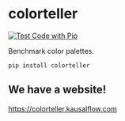 # colorteller

[![Test Code with Pip](https://github.com/kausalflow/colorteller-package/actions/workflows/tests.yaml/badge.svg?branch=main)](https://github.com/kausalflow/colorteller-package/actions/workflows/tests.yaml)

Benchmark color palettes.

`pip install colorteller`

## We have a website!

https://colorteller.kausalflow.com




